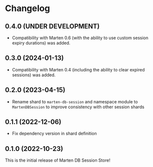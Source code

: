 # Changelog

## 0.4.0 (UNDER DEVELOPMENT)

* Compatibility with Marten 0.6 (with the ability to use custom session expiry durations) was added.

## 0.3.0 (2024-01-13)

* Compatibility with Marten 0.4 (including the ability to clear expired sessions) was added.

## 0.2.0 (2023-04-15)

* Rename shard to `marten-db-session` and namespace module to `MartenDBSession` to improve consistency with other session shards

## 0.1.1 (2022-12-06)

* Fix dependency version in shard definition

## 0.1.0 (2022-10-23)

This is the initial release of Marten DB Session Store!
